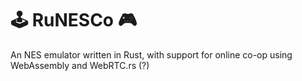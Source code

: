 # 🕹️ RuNESCo 🎮

An NES emulator written in Rust, with support for online co-op using WebAssembly and WebRTC.rs (?)
